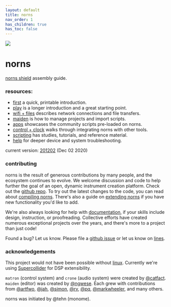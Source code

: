 ```yaml
---
layout: default
title: norns
nav_order: 1
has_children: true
has_toc: false
---
```


![](https://monome.org/images/norns-front-small.jpg)

# norns

[norns shield](../norns/shield) assembly guide.

### resources:

- [first](norns-first.pdf) a quick, printable introduction.
- [play](../norns/play) is a longer introduction and a great starting point.
- [wifi + files](../norns/wifi-files) describes network connections and file transfers.
- [maiden](../norns/maiden) is how to manage projects and import scripts.
- [apps](../norns/app) showcases the community scripts pre-loaded on norns.
- [control + clock](../norns/control-clock) walks through integrating norns with other tools.
- [scripting](../norns/scripting) has studies, tutorials, and reference material.
- [help](../norns/help) for deeper device and system troubleshooting.

current version: [201202](https://l.llllllll.co/norns) (Dec 02 2020)

### contributing

norns is the result of generous contributions by many people, and the ecosystem continues to evolve. We welcome discussion and code to help further the goal of an open, dynamic instrument creation platform. Check out the [github repo](https://github.com/monome/norns). To try out the latest changes to the code, you can read about [compiling norns](../norns/compiling). There's also a guide on [extending norns](../norns/extending) if you have new functionality you'd like to add.

We're also always looking for help with [documentation](https://github.com/monome/docs), if your skills include design, instruction, or proofreading. Collective efforts have created numerous exceptional projects over the years, and there's more to a project than just code!

Found a bug? Let us know. Please file a [github issue](https://github.com/monome/norns/issues) or let us know on [lines](https://llllllll.co/t/norns-help/14016).

### acknowledgements

This project would not have been possible without [linux](https://en.wikipedia.org/wiki/Linux).  Currently we're using [Supercollider](https://supercollider.github.io) for DSP extensibility.

`matron` (control system) and `crone` (audio system) were created by [@catfact](https://github.com/catfact). `maiden` (editor) was created by [@ngwese](https://github.com/ngwese). Each grew with contributions from [@artfwo](https://github.com/artfwo), [@jah](https://github.com/antonhornquist), [@simon](https://github.com/simonvanderveldt), [@rv](https://github.com/ranch-verdin), [@pq](https://github.com/pq), [@markwheeler](https://github.com/markwheeler), and many others.

norns was initiated by @tehn (monome).
